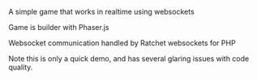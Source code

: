 A simple game that works in realtime using websockets

Game is builder with Phaser.js

Websocket communication handled by Ratchet websockets for PHP


Note this is only a quick demo, and has several glaring issues with code quality.
